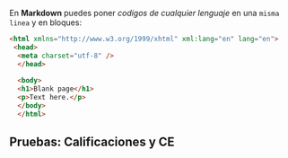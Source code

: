En **Markdown** puedes poner *codigos de cualquier lenguaje* en una `misma linea` y en bloques:

```html
<html xmlns="http://www.w3.org/1999/xhtml" xml:lang="en" lang="en">
 <head>
  <meta charset="utf-8" />
  </head>
  
  <body>
  <h1>Blank page</h1>
  <p>Text here.</p>
  </body>
  </html>
  ```
## **Pruebas: Calificaciones y CE**
